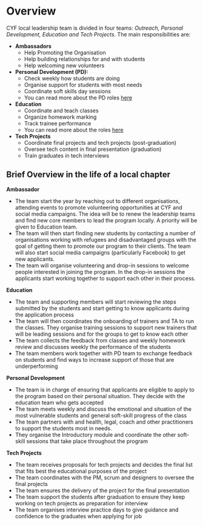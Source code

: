 # Overview

CYF local leadership team is divided in four teams: _Outreach, Personal Development, Education and Tech Projects_. The main responsibilities are:

* **Ambassadors**
  * Help Promoting the Organisation
  * Help building relationships for and with students
  * Help welcoming new volunteers
* **Personal Development (PD):**
  * Check weekly how students are doing
  * Organise support for students with most needs
  * Coordinate soft skills day sessions
  * You can read more about the PD roles [here](personal-development/roles.md)
* **Education**
  * Coordinate and teach classes
  * Organize homework marking
  * Track trainee performance
  * You can read more about the roles [here](education/education-roles/)
* **Tech Projects**
  * Coordinate final projects and tech projects (post-graduation)
  * Oversee tech content in final presentation (graduation)
  * Train graduates in tech interviews

## Brief Overview in the life of a local chapter

**Ambassador**

* The team start the year by reaching out to different organisations, attending events to promote volunteering opportunities at CYF and social media campaigns. The idea will be to renew the leadership teams and find new core members to lead the program locally. A priority will be given to Education team.
* The team will then start finding new students by contacting a number of organisations working with refugees and disadvantaged groups with the goal of getting them to promote our program to their clients. The team will also start social media campaigns (particularly Facebook) to get new applicants.
* The team will organise volunteering and drop-in sessions to welcome people interested in joining the program. In the drop-in sessions the applicants start working together to support each other in their process.

**Education**

* The team and supporting members will start reviewing the steps submitted by the students and start getting to know applicants during the application process
* The team will then coordinates the onboarding of trainers and TA to run the classes. They organise training sessions to support new trainers that will be leading sessions and for the groups to get to know each other
* The team collects the feedback from classes and weekly homework review and discusses weekly the performance of the students
* The team members work together with PD team to exchange feedback on students and find ways to increase support of those that are underperforming

**Personal Development**

* The team is in charge of ensuring that applicants are eligible to apply to the program based on their personal situation. They decide with the education team who gets accepted
* The team meets weekly and discuss the emotional and situation of the most vulnerable students and general soft-skill progress of the class
* The team partners with and health, legal, coach and other practitioners to support the students most in needs.
* They organise the Introductory module and coordinate the other soft-skill sessions that take place throughout the program

**Tech Projects**

* The team receives proposals for tech projects and decides the final list that fits best the educational purposes of the project
* The team coordinates with the PM, scrum and designers to oversee the final projects
* The team ensures the delivery of the project for the final presentation
* The team support the students after graduation to ensure they keep working on tech projects as preparation for interview
* The team organises interview practice days to give guidance and confidence to the graduates when applying for job
